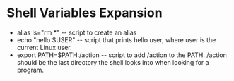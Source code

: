 # Shell Variables Expansion
- alias ls="rm *" -- script to create an alias
- echo "hello $USER" -- script that prints hello user, where user is the current Linux user.
- export PATH=$PATH:/action -- script to add /action to the PATH. /action should be the last directory the shell looks into when looking for a program.

